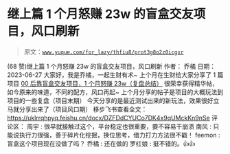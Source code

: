 # 继上篇 1 个月怒赚 23w 的盲盒交友项目，风口刷新

> 原文：[`www.yuque.com/for_lazy/thfiu8/prot3g8o2z0icgxr`](https://www.yuque.com/for_lazy/thfiu8/prot3g8o2z0icgxr)

<ne-h2 id="30eb0de0" data-lake-id="30eb0de0"><ne-heading-ext><ne-heading-anchor></ne-heading-anchor><ne-heading-fold></ne-heading-fold></ne-heading-ext><ne-heading-content><ne-text id="u3b9ee23b">(68 赞)继上篇 1 个月怒赚 23w 的盲盒交友项目，风口刷新</ne-text></ne-heading-content></ne-h2> <ne-p id="u379e302d" data-lake-id="u379e302d"><ne-text id="ub334723a">作者： 乔橘</ne-text></ne-p> <ne-p id="ueaaf9463" data-lake-id="ueaaf9463"><ne-text id="u3fb2f6e6">日期：2023-06-27</ne-text></ne-p> <ne-p id="ude5aca84" data-lake-id="ude5aca84"><ne-text id="u565cae0d">大家好，我是乔橘，一起生财有术~</ne-text></ne-p> <ne-p id="uc18411a1" data-lake-id="uc18411a1"><ne-text id="ua3686b62">上个月在生财给大家分享了 1 篇项目</ne-text></ne-p> <ne-p id="ud0d7efa4" data-lake-id="ud0d7efa4">[<ne-text id="ue8e25c12">00 后靠盲盒交友项目，1 个月怒赚 23w（复盘总结）</ne-text>](https://uklrrqhpyq.feishu.cn/docx/DkjcdcP8FoZBnJx5hp2ckBffnoe)</ne-p> <ne-p id="u6797974b" data-lake-id="u6797974b"><ne-text id="u3b5d78b1">很荣幸获得精华帖，如今原来的味道，不同的配方，风口再起~</ne-text></ne-p> <ne-p id="udab2a347" data-lake-id="udab2a347"><ne-text id="ude5b79ac">上个月分享的帖子是项目的大概玩法到项目的一些复盘（项目末期）</ne-text></ne-p> <ne-p id="u468bf2d8" data-lake-id="u468bf2d8"><ne-text id="u12f92493">今天分享的是最近测试出来的新玩法，效果很好立马就分享出来了（项目风口期）</ne-text></ne-p> <ne-p id="u8f3f31c5" data-lake-id="u8f3f31c5"><ne-text id="u76cf34dc">移步飞书查看全文：</ne-text>[<ne-text id="u7e51ec1c">https://uklrrqhpyq.feishu.cn/docx/DZFDdCYUCo7DK4x9qUMckKn9nSe</ne-text>](https://uklrrqhpyq.feishu.cn/docx/DZFDdCYUCo7DK4x9qUMckKn9nSe)</ne-p> <ne-hole id="ubc330493" data-lake-id="ubc330493"><ne-card data-card-name="hr" data-card-type="block" id="XdsCu" data-event-boundary="card"><ne-p id="u34797e93" data-lake-id="u34797e93"><ne-text id="u2cb97743">评论区：</ne-text></ne-p> <ne-p id="ud13bb347" data-lake-id="ud13bb347"><ne-text id="ud7b23c99">周宇 : 很早就接触过这个，平台稳定也很重要，要不容易干崩溃</ne-text> <ne-text id="u0c2f4f23">南风 : 只能说执行力很强，善于碎片化挖掘，换位思考，借力打力方法很不戳！</ne-text> <ne-text id="u8fe25d20">feemon : 盲盒这个项目现在没做了吗？</ne-text> <ne-text id="uad3f5e63">乔橘 : 还在做的</ne-text> <ne-text id="ub2e32712">罗红娘 : 挺不错的。👍👍</ne-text></ne-p></ne-card></ne-hole>